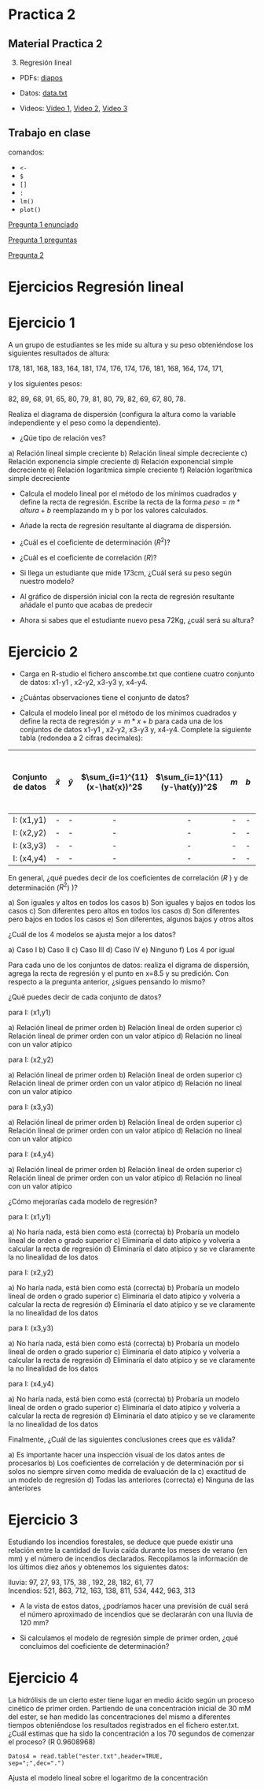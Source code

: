 # Practica 2

## Material Practica 2 

3. Regresión lineal

- PDFs: [diapos](https://github.com/alejandro-isglobal/alejandro-isglobal.github.io/blob/master/slides/Practicas3.pdf)
- Datos: [data.txt](data.txt) 

- Videos: [Video 1](https://youtu.be/kBRr3fMIh00), [Video 2](https://youtu.be/kLVufi8waos), [Video 3](https://youtu.be/SwRrrLfUCbo)

## Trabajo en clase

comandos:

- <code><-</code>
- <code>$</code>
- <code>[]</code>
- <code>:</code>
- <code>lm()</code>
- <code>plot()</code>


[Pregunta 1 enunciado](Problema1enunciado.png)

[Pregunta 1 preguntas](Problema1preguntas.png)

[Pregunta 2](Problema2.png)


# Ejercicios Regresión lineal
# Ejercicio 1

A un grupo de estudiantes se les mide su altura y su peso obteniéndose los siguientes resultados de altura: 

178, 181, 168, 183, 164, 181, 174, 176, 174, 176, 181, 168, 164, 174, 171, 

y los siguientes pesos: 

82, 89, 68, 91, 65, 80, 79, 81, 80, 79, 82, 69, 67, 80, 78. 

Realiza el diagrama de dispersión (configura la altura como la variable independiente y el peso como la dependiente). 

- ¿Qúe tipo de relación ves?

a) Relación lineal simple creciente 
b) Relación lineal simple decreciente
c) Relación exponencia simple creciente
d) Relación exponencial simple decreciente
e) Relación logarítmica simple creciente
f) Relación logarítmica simple decreciente

- Calcula el modelo lineal por el método de los mínimos cuadrados y define la recta de regresión. Escribe la recta de la forma $peso = m*altura + b$ reemplazando m y b por los valores calculados.

- Añade la recta de regresión resultante al diagrama de dispersión.

- ¿Cuál es el coeficiente de determinación ($R^2$)?

- ¿Cuál es el coeficiente de correlación ($R$)?

- Si llega un estudiante que mide 173cm, ¿Cuál será su peso según nuestro modelo?

- Al gráfico de dispersión inicial con la recta de regresión resultante añádale el punto que acabas de predecir

- Ahora si sabes que el estudiante nuevo pesa 72Kg, ¿cuál será su altura?

# Ejercicio 2

- Carga en R-studio el fichero anscombe.txt que contiene cuatro conjunto de datos: x1-y1 , x2-y2, x3-y3 y, x4-y4.

- ¿Cuántas observaciones tiene el conjunto de datos?

- Calcula el modelo lineal por el método de los mínimos cuadrados y define la recta de regresión $y = m*x + b$ para cada una de los conjuntos de datos x1-y1 , x2-y2, x3-y3 y, x4-y4. Complete la siguiente tabla (redondea a 2 cifras decimales):


| Conjunto de datos | $\hat{x}$ | $\hat{y}$ | $\sum_{i=1}^{11}(x-\hat{x})^2$ | $\sum_{i=1}^{11}(y-\hat{y})^2$ | $m$ | $b$  |   $R$  |  $R^2$ | Si $x=8.5$, $y = ?$ |
|:---:|:---:|:---:|:---:|:---:|:---:|:---:|:---:|:---:|:---:|
| I: (x1,y1)| - | - | - | - | - | - | - | - |-  |
| I: (x2,y2)| - | - | - | - | - | - | - | - |-  |
| I: (x3,y3)| - | - | - | - | - | - | - | - |-  |
| I: (x4,y4)| - | - | - | - | - | - | - | - |-  |

En general, ¿qué puedes decir de los coeficientes de correlación ($R$
) y de determinación ($R^2$)
)?

a)  Son iguales y altos en todos los casos 
b)  Son iguales y bajos en todos los casos
c) Son diferentes pero altos en todos los casos
d) Son diferentes pero bajos en todos los casos
e) Son diferentes, algunos bajos y otros altos

¿Cuál de los 4 modelos se ajusta mejor a los datos?

a) Caso I 
b) Caso II
c) Caso III
d) Caso IV
e) Ninguno
f) Los 4 por igual


Para cada uno de los conjuntos de datos: realiza el digrama de dispersión, agrega la recta de regresión y el punto en x=8.5
 y su predición. Con respecto a la pregunta anterior, ¿sigues pensando lo mismo?
 
 
¿Qué puedes decir de cada conjunto de datos?

para I: (x1,y1)

a) Relación lineal de primer orden 
b) Relación lineal de orden superior
c) Relación lineal de primer orden con un valor atípico
d) Relación no lineal con un valor atípico


para I: (x2,y2) 

a) Relación lineal de primer orden 
b) Relación lineal de orden superior
c) Relación lineal de primer orden con un valor atípico
d) Relación no lineal con un valor atípico

para I: (x3,y3) 

a) Relación lineal de primer orden 
b) Relación lineal de orden superior
c) Relación lineal de primer orden con un valor atípico
d) Relación no lineal con un valor atípico

para I: (x4,y4) 

a) Relación lineal de primer orden 
b) Relación lineal de orden superior
c) Relación lineal de primer orden con un valor atípico
d) Relación no lineal con un valor atípico


¿Cómo mejorarías cada modelo de regresión?


para I: (x1,y1) 

a) No haría nada, está bien como está (correcta)
b) Probaría un modelo lineal de orden o grado superior
c) Eliminaría el dato atípico y volvería a calcular la recta de regresión
d) Eliminaría el dato atípico y se ve claramente la no linealidad de los datos


para I: (x2,y2) 

a) No haría nada, está bien como está (correcta)
b) Probaría un modelo lineal de orden o grado superior
c) Eliminaría el dato atípico y volvería a calcular la recta de regresión
d) Eliminaría el dato atípico y se ve claramente la no linealidad de los datos


para I: (x3,y3) 

a) No haría nada, está bien como está (correcta)
b) Probaría un modelo lineal de orden o grado superior
c) Eliminaría el dato atípico y volvería a calcular la recta de regresión
d) Eliminaría el dato atípico y se ve claramente la no linealidad de los datos


para I: (x4,y4) 

a) No haría nada, está bien como está (correcta)
b) Probaría un modelo lineal de orden o grado superior
c) Eliminaría el dato atípico y volvería a calcular la recta de regresión
d) Eliminaría el dato atípico y se ve claramente la no linealidad de los datos

Finalmente, ¿Cuál de las siguientes conclusiones crees que es válida?

a) Es importante hacer una inspección visual de los datos antes de procesarlos
b) Los coeficientes de correlación y de determinación por si solos no siempre sirven como medida de evaluación de la c) exactitud de un modelo de regresión
d) Todas las anteriores (correcta)
e) Ninguna de las anteriores


# Ejercicio 3
Estudiando los incendios forestales, se deduce que puede existir una relación entre la cantidad de lluvia caída durante los meses de verano (en mm) y el número de incendios declarados. Recopilamos la información de los últimos diez años y obtenemos los siguientes datos:


lluvia: 97, 27, 93, 175, 38	, 192, 28, 182, 61, 77	
Incendios: 521, 863, 712, 163, 138, 811, 534, 442, 963, 313	


- A la vista de estos datos, ¿podríamos hacer una previsión de cuál será el número aproximado de incendios que se declararán con una lluvia de 120 mm?

- Si calculamos el modelo de regresión simple de primer orden, ¿qué concluimos del coeficiente de determinación?


# Ejercicio 4

La hidrólisis de un cierto ester tiene lugar en medio ácido según un proceso cinético de primer orden. Partiendo de una concentración inicial de 30 mM del ester, se han medido las concentraciones del mismo a diferentes tiempos obteniéndose los resultados registrados en el fichero ester.txt. ¿Cuál estimas que ha sido la concentración a los 70 segundos de comenzar el proceso? (R 0.9608968)

<code>Datos4 = read.table("ester.txt",header=TRUE, sep=";",dec=".")</code>



Ajusta el modelo lineal sobre el logaritmo de la concentración
